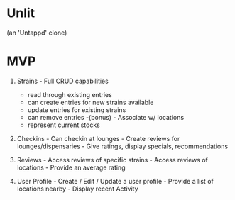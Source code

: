 # Unlit 
(an 'Untappd' clone)

# MVP

  1) Strains
    - Full CRUD capabilities
      - read through existing entries
      - can create entries for new strains available
      - update entries for existing strains
      - can remove entries
    -(bonus)
    - Associate w/ locations
      - represent current stocks

  2) Checkins
    - Can checkin at lounges
    - Create reviews for lounges/dispensaries
    - Give ratings, display specials, recommendations

  3) Reviews
    - Access reviews of specific strains
    - Access reviews of locations
    - Provide an average rating

  4) User Profile
    - Create / Edit / Update a user profile
    - Provide a list of locations nearby
    - Display recent Activity
